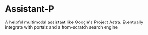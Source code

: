 # Assistant-P

A helpful multimodal assistant like Google's Project Astra.
Eventually integrate with portalz and a from-scratch search engine
